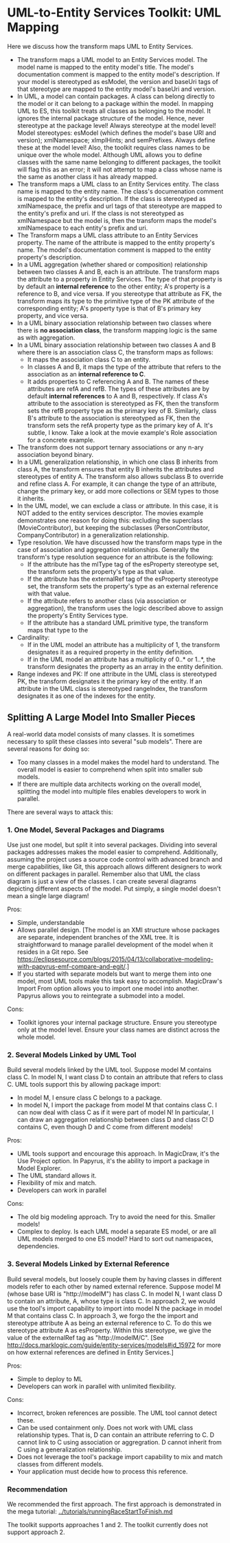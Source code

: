 # UML-to-Entity Services Toolkit: UML Mapping

Here we discuss how the transform maps UML to Entity Services.
- The transform maps a UML model to an Entity Services model. The model name is mapped to the entity model's title. The model's documentation comment is mapped to the entity model's description. If your model is stereotyped as esModel, the version and baseUri tags of that stereotype are mapped to the entity model's baseUri and version.
- In UML, a model can contain packages. A class can belong directly to the model or it can belong to a package within the model. In mapping UML to ES, this toolkit treats all classes as belonging to the model. It ignores the internal package structure of the model. Hence, never stereotype at the package level! Always stereotype at the model level! Model stereotypes: esModel (which defines the model's base URI and version); xmlNamespace; xImplHints; and semPrefixes. Always define these at the model level! Also, the toolkit requires class names to be unique over the whole model. Although UML allows you to define classes with the same name belonging to different packages, the toolkit will flag this as an error; it will not attempt to map a class whose name is the same as another class it has already mapped.
- The transform maps a UML class to an Entity Services entity. The class name is mapped to the entity name. The class's documenation comment is mapped to the entity's description. If the class is stereotyped as xmlNamespace, the prefix and url tags of that stereotype are mapped to the entity's prefix and uri. If the class is not stereotyped as xmlNamespace but the model is, then the transform maps the model's xmlNamespace to each entity's prefix and uri.
- The Transform maps a UML class attribute to an Entity Services property. The name of the attribute is mapped to the entity property's name. The model's documentation comment is mapped to the entity property's description.
- In a UML aggregation (whether shared or composition) relationship between two classes A and B, each is an attribute. The transform maps the attribute to a property in Entity Services. The type of that property is by default an **internal reference** to the other entity; A's property is a reference to B, and vice versa. If you stereotype that attribute as FK, the transform maps its type to the primitive type of the PK attribute of the corresponding entity; A's property type is that of B's primary key property, and vice versa.
- In a UML binary association relationship between two classes where there is **no association class**, the transform mapping logic is the same as with aggregation.
- In a UML binary association relationship between two classes A and B where there is an association class C, the transform maps as follows:
	* It maps the association class C to an entity.
	* In classes A and B, it maps the type of the attribute that refers to the association as an **internal reference to C**. 
	* It adds properties to C referencing A and B. The names of these attributes are refA and refB. The types of these attributes are by default **internal references** to A and B, respectively. If class A's attribute to the association is stereotyped as FK, then the transform sets the refB property type as the primary key of B. Similarly, class B's attribute to the association is stereotyped as FK, then the transform sets the refA property type as the primary key of A. It's subtle, I know. Take a look at the movie example's Role association for a concrete example. 
- The transform does not support ternary associations or any n-ary association beyond binary.
- In a UML generalization relationship, in which one class B inherits from class A, the transform ensures that entity B inherits the attributes and stereotypes of entity A. The transform also allows subclass B to override and refine class A. For example, it can change the type of an attribute, change the primary key, or add more collections or SEM types to those it inherits. 
- In the UML model, we can exclude a class or attribute. In this case, it is NOT added to the entity services descriptor. The movies example demonstrates one reason for doing this: excluding the superclass (MovieContributor), but keeping the subclasses (PersonContributor, CompanyContributor) in a generalization relationship.
- Type resolution. We have discussed how the transform maps type in the case of association and aggregation relationships. Generally the transform's type resolution sequence for an attribute is the following:
	* If the attribute has the mlType tag of the esProperty stereotype set, the transform sets the property's type as that value.
	* If the attribute has the externalRef tag of the esProperty stereotype set, the transform sets the property's type as an external reference with that value.
	* If the attribute refers to another class (via association or aggregation), the transform uses the logic described above to assign the property's Entity Services type.
	* If the attribute has a standard UML primitive type, the transform maps that type to the 
- Cardinality: 
	* If in the UML model an attribute has a multiplicity of 1, the transform designates it as a required property in the entity definition.
	* If in the UML model an attribute has a multiplicity of 0..* or 1..*, the transform designates the property as an array in the entity definition.
- Range indexes and PK: If one attribute in the UML class is stereotyped PK, the transform designates it the primary key of the entity. If an attribute in the UML class is stereotyped rangeIndex, the transform designates it as one of the indexes for the entity. 

## Splitting A Large Model Into Smaller Pieces
A real-world data model consists of many classes. It is sometimes necessary to split these classes into several "sub models". There are several reasons for doing so:

- Too many classes in a model makes the model hard to understand. The overall model is easier to comprehend when split into smaller sub models.
- If there are multiple data architects working on the overall model, splitting the model into multiple files enables developers to work in parallel. 

There are several ways to attack this:

### 1. One Model, Several Packages and Diagrams

Use just one model, but split it into several packages. Dividing into several packages addresses makes the model easier to comprehend. Additionally, assuming the project uses a source code control with advanced branch and merge capabilities, like Git, this approach allows different designers to work on different packages in parallel. Remember also that UML the class diagram is just a view of the classes. I can create several diagrams depicting different aspects of the model. Put simply, a single model doesn't mean a single large diagram!

Pros: 

- Simple, understandable
- Allows parallel design. [The model is an XMI structure whose packages are separate, independent branches of the XML tree. It is straightforward to manage parallel development of the model when it resides in a Git repo. See <https://eclipsesource.com/blogs/2015/04/13/collaborative-modeling-with-papyrus-emf-compare-and-egit/>.]
- If you started with separate models but want to merge them into one model, most UML tools make this task easy to accomplish. MagicDraw's Import From option allows you to import one model into another. Papyrus allows you to reintegrate a submodel into a model. 

Cons: 
- Toolkit ignores your internal package structure. Ensure you stereotype only at the model level. Ensure your class names are distinct across the whole model.

### 2. Several Models Linked by UML Tool

Build several models linked by the UML tool. Suppose model M contains class C. In model N, I want class D to contain an attribute that refers to class C. UML tools support this by allowing package import:

- In model M, I ensure class C belongs to a package. 
- In model N, I import the package from model M that contains class C. I can now deal with class C as if it were part of model N! In particular, I can draw an aggregation relationship between class D and class C! D contains C, even though D and C come from different models!

Pros:

- UML tools support and encourage this approach. In MagicDraw, it's the Use Project option. In Papyrus, it's the ability to import a package in Model Explorer.
- The UML standard allows it. 
- Flexibility of mix and match.
- Developers can work in parallel

Cons:

- The old big modeling approach. Try to avoid the need for this. Smaller models!
- Complex to deploy. Is each UML model a separate ES model, or are all UML models merged to one ES model? Hard to sort out namespaces, dependencies. 

### 3. Several Models Linked by External Reference

Build several models, but loosely couple them by having classes in different models refer to each other by named external reference. Suppose model M (whose base URI is "http://modelM") has class C. In model N, I want class D to contain an attribute, A, whose type is class C. In approach 2, we would use the tool's import capability to import into model N the package in model M that contains class C. In approach 3, we forgo the the import and stereotype attribute A as being an external reference to C. To do this we stereotype attribute A as esProperty. Within this stereotype, we give the value of the externalRef tag as "http://modelM/C". [See <http://docs.marklogic.com/guide/entity-services/models#id_15972> for more on how external references are defined in Entity Services.]

Pros:

- Simple to deploy to ML
- Developers can work in parallel with unlimited flexibility.

Cons:

- Incorrect, broken references are possible. The UML tool cannot detect these.
- Can be used containment only. Does not work with UML class relationship types. That is, D can contain an attribute referring to C. D cannot link to C using association or aggregration. D cannot inherit from C using a generalization relationship.
- Does not leverage the tool's package import capability to mix and match classes from different models.
- Your application must decide how to process this reference. 

### Recommendation

We recommended the first approach. The first approach is demonstrated in the mega tutorial: [../tutorials/runningRaceStartToFinish.md](../tutorials/runningRaceStartToFinish.md) 

The toolkit supports approaches 1 and 2. The toolkit currently does not support approach 2.
